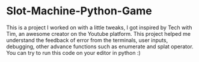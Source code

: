 # Slot-Machine-Python-Game
This is a project I worked on with a little tweaks, I got inspired by Tech with Tim, an awesome creator on the Youtube platform. This project helped me understand the feedback of error from the terminals, user inputs, debugging, other advance functions such as enumerate and splat operator. You can try to run this code on your editor in python :)
